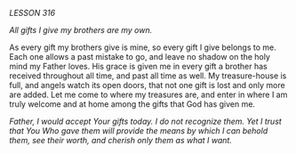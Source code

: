 *LESSON 316*

*All gifts I give my brothers are my own.*

As every gift my brothers give is mine, so every gift I give belongs to me. Each one allows a past mistake to go, and leave no shadow on the holy mind my Father loves. His grace is given me in every gift a brother has received throughout all time, and past all time as well. My treasure-house is full, and angels watch its open doors, that not one gift is lost and only more are added. Let me come to where my treasures are, and enter in where I am truly welcome and at home among the gifts that God has given me.

_Father, I would accept Your gifts today. I do not recognize them. Yet I trust that You Who gave them will provide the means by which I can behold them, see their worth, and cherish only them as what I want._